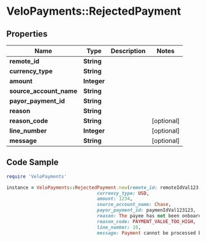 # VeloPayments::RejectedPayment

## Properties

Name | Type | Description | Notes
------------ | ------------- | ------------- | -------------
**remote_id** | **String** |  | 
**currency_type** | **String** |  | 
**amount** | **Integer** |  | 
**source_account_name** | **String** |  | 
**payor_payment_id** | **String** |  | 
**reason** | **String** |  | 
**reason_code** | **String** |  | [optional] 
**line_number** | **Integer** |  | [optional] 
**message** | **String** |  | [optional] 

## Code Sample

```ruby
require 'VeloPayments'

instance = VeloPayments::RejectedPayment.new(remote_id: remoteIdVal123,
                                 currency_type: USD,
                                 amount: 1234,
                                 source_account_name: Chase,
                                 payor_payment_id: paymenIdVal123123,
                                 reason: The payee has not been onboarded,
                                 reason_code: PAYMENT_VALUE_TOO_HIGH,
                                 line_number: 10,
                                 message: Payment cannot be processed because of the Payee&#39;s OFAC or Compliance Status)
```


